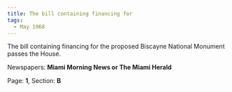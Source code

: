 ```yaml
---  
title: The bill containing financing for  
tags:  
  - May 1968  
---  
```

  
The bill containing financing for the proposed Biscayne National Monument passes the House.  
  
Newspapers: **Miami Morning News or The Miami Herald**  
  
Page: **1**, Section: **B** 
